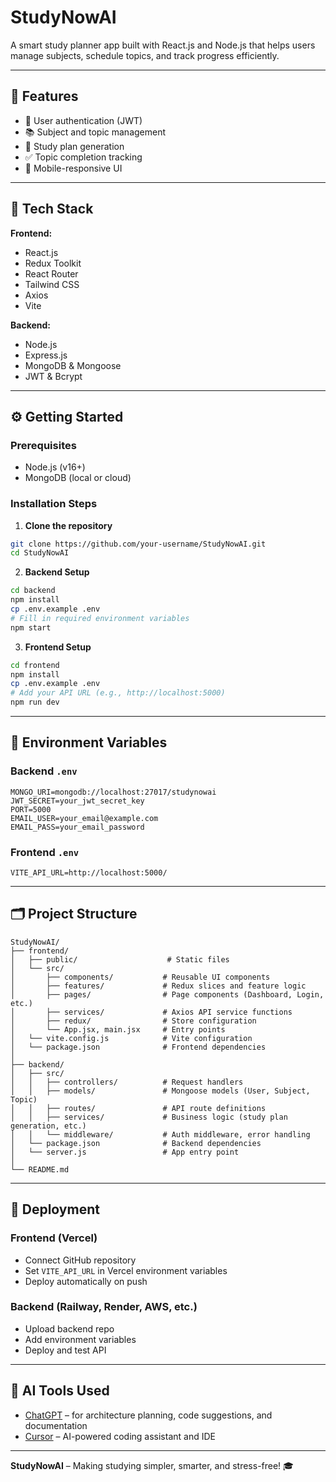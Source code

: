 # StudyNowAI

A smart study planner app built with React.js and Node.js that helps users manage subjects, schedule topics, and track progress efficiently.

---

## 🚀 Features

* 🔐 User authentication (JWT)
* 📚 Subject and topic management
* 📅 Study plan generation
* ✅ Topic completion tracking
* 📱 Mobile-responsive UI

---

## 🧰 Tech Stack

**Frontend:**

* React.js
* Redux Toolkit
* React Router
* Tailwind CSS
* Axios
* Vite

**Backend:**

* Node.js
* Express.js
* MongoDB & Mongoose
* JWT & Bcrypt

---

## ⚙️ Getting Started

### Prerequisites

* Node.js (v16+)
* MongoDB (local or cloud)

### Installation Steps

1. **Clone the repository**

```bash
git clone https://github.com/your-username/StudyNowAI.git
cd StudyNowAI
```

2. **Backend Setup**

```bash
cd backend
npm install
cp .env.example .env
# Fill in required environment variables
npm start
```

3. **Frontend Setup**

```bash
cd frontend
npm install
cp .env.example .env
# Add your API URL (e.g., http://localhost:5000)
npm run dev
```

---

## 📁 Environment Variables

### Backend `.env`

```
MONGO_URI=mongodb://localhost:27017/studynowai
JWT_SECRET=your_jwt_secret_key
PORT=5000
EMAIL_USER=your_email@example.com
EMAIL_PASS=your_email_password
```

### Frontend `.env`

```
VITE_API_URL=http://localhost:5000/
```

---

## 🗂 Project Structure

```
StudyNowAI/
├── frontend/
│   ├── public/                    # Static files
│   └── src/
│       ├── components/           # Reusable UI components
│       ├── features/             # Redux slices and feature logic
│       ├── pages/                # Page components (Dashboard, Login, etc.)
│       ├── services/             # Axios API service functions
│       ├── redux/                # Store configuration
│       └── App.jsx, main.jsx     # Entry points
│   └── vite.config.js            # Vite configuration
│   └── package.json              # Frontend dependencies
│
├── backend/
│   ├── src/
│   │   ├── controllers/          # Request handlers
│   │   ├── models/               # Mongoose models (User, Subject, Topic)
│   │   ├── routes/               # API route definitions
│   │   ├── services/             # Business logic (study plan generation, etc.)
│   │   └── middleware/           # Auth middleware, error handling
│   └── package.json              # Backend dependencies
│   └── server.js                 # App entry point
│
└── README.md
```

---

## 🚢 Deployment

### Frontend (Vercel)

* Connect GitHub repository
* Set `VITE_API_URL` in Vercel environment variables
* Deploy automatically on push

### Backend (Railway, Render, AWS, etc.)

* Upload backend repo
* Add environment variables
* Deploy and test API

---

## 🤖 AI Tools Used

* [ChatGPT](https://chat.openai.com/) – for architecture planning, code suggestions, and documentation
* [Cursor](https://cursor.sh/) – AI-powered coding assistant and IDE

---

**StudyNowAI** – Making studying simpler, smarter, and stress-free! 🎓

